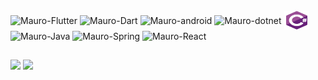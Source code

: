<div style="display: inline_block"><br>
  
   <img align="center" alt="Mauro-Flutter" height="30" width="40" src="https://cdn.jsdelivr.net/gh/devicons/devicon/icons/flutter/flutter-original.svg" />
   <img align="center" alt="Mauro-Dart" height="30" width="40" src="https://cdn.jsdelivr.net/gh/devicons/devicon/icons/dart/dart-original.svg" />
   <img align="center" alt="Mauro-android" height="30" width="40" src="https://cdn.jsdelivr.net/gh/devicons/devicon/icons/androidstudio/androidstudio-original.svg" />   
   <img align="center" alt="Mauro-dotnet" height="30" width="40" src="https://cdn.jsdelivr.net/gh/devicons/devicon/icons/dotnetcore/dotnetcore-original.svg" />
   <img align="center" alt="Mauro-Csharp" height="30" width="40" src="https://raw.githubusercontent.com/devicons/devicon/master/icons/csharp/csharp-original.svg">
   <img align="center" alt="Mauro-Java" height="30" width="40" src="https://abhisheks008.github.io/CV/assets/images/skills/java.png">
   <img align="center" alt="Mauro-Spring" height="30" width="40" src="https://keyholesoftware.com/wp-content/uploads/Spring-Boot.png">
   <img align="center" alt="Mauro-React" height="30" width="40" src="https://flyclipart.com/thumb2/learn-react-221718.png">


</div>
  
  ##
 <div>
  <a href = "mailto:mauro.philipe.santos@gmail.com"><img src="https://img.shields.io/badge/-Gmail-%23333?style=for-the-badge&logo=gmail&logoColor=white" target="_blank"></a>
  <a href="https://www.linkedin.com/in/mauroph/" target="_blank"><img src="https://img.shields.io/badge/-LinkedIn-%230077B5?style=for-the-badge&logo=linkedin&logoColor=white" target="_blank"></a> 
 </div>
 

